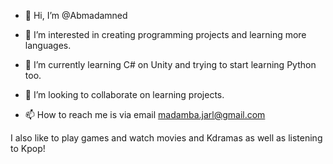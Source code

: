 - 👋 Hi, I’m @Abmadamned

- 👀 I’m interested in creating programming projects and learning more languages.

- 🌱 I’m currently learning C# on Unity and trying to start learning Python too.

- 💞️ I’m looking to collaborate on learning projects.

- 📫 How to reach me is via email madamba.jarl@gmail.com

I also like to play games and watch movies and Kdramas as well as listening to Kpop!

<!---
Abmadamned/Abmadamned is a ✨ special ✨ repository because its `README.md` (this file) appears on your GitHub profile.
You can click the Preview link to take a look at your changes.
--->
